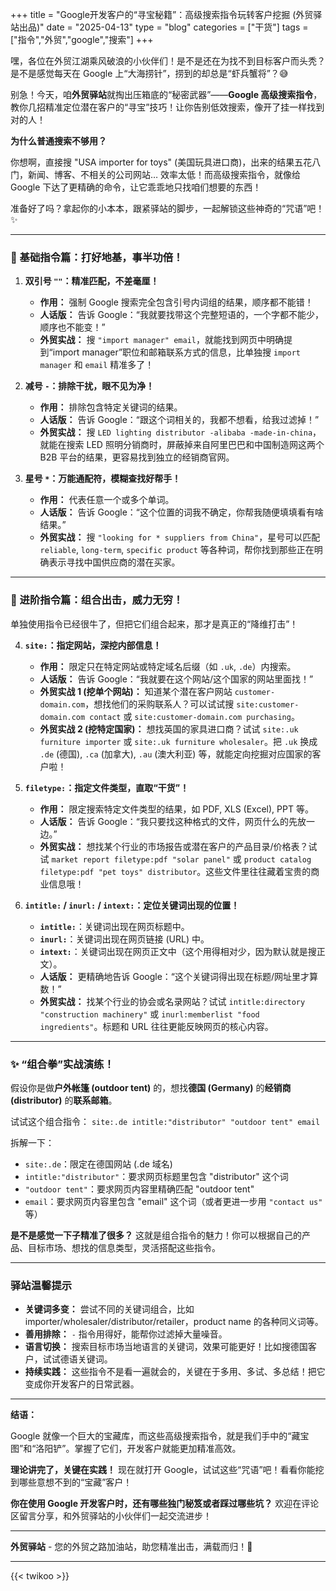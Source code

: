 +++
title = "Google开发客户的“寻宝秘籍”：高级搜索指令玩转客户挖掘 (外贸驿站出品)"
date = "2025-04-13"
type = "blog"
categories = ["干货"]
tags = ["指令","外贸","google","搜索"]
+++








嘿，各位在外贸江湖乘风破浪的小伙伴们！是不是还在为找不到目标客户而头秃？是不是感觉每天在 Google 上“大海捞针”，捞到的却总是“虾兵蟹将”？😅

别急！今天，咱**外贸驿站**就掏出压箱底的“秘密武器”——**Google 高级搜索指令**，教你几招精准定位潜在客户的“寻宝”技巧！让你告别低效搜索，像开了挂一样找到对的人！

**为什么普通搜索不够用？**

你想啊，直接搜 "USA importer for toys" (美国玩具进口商)，出来的结果五花八门，新闻、博客、不相关的公司网站… 效率太低！而高级搜索指令，就像给 Google 下达了更精确的命令，让它乖乖地只找咱们想要的东西！

准备好了吗？拿起你的小本本，跟紧驿站的脚步，一起解锁这些神奇的“咒语”吧！✨

---

### 🔑 基础指令篇：打好地基，事半功倍！

1.  **双引号 `""`：精准匹配，不差毫厘！**
    *   **作用：** 强制 Google 搜索完全包含引号内词组的结果，顺序都不能错！
    *   **人话版：** 告诉 Google：“我就要找带这个完整短语的，一个字都不能少，顺序也不能变！”
    *   **外贸实战：** 搜 `"import manager" email`，就能找到网页中明确提到“import manager”职位和邮箱联系方式的信息，比单独搜 `import manager` 和 `email` 精准多了！

2.  **减号 `-`：排除干扰，眼不见为净！**
    *   **作用：** 排除包含特定关键词的结果。
    *   **人话版：** 告诉 Google：“跟这个词相关的，我都不想看，给我过滤掉！”
    *   **外贸实战：** 搜 `LED lighting distributor -alibaba -made-in-china`，就能在搜索 LED 照明分销商时，屏蔽掉来自阿里巴巴和中国制造网这两个 B2B 平台的结果，更容易找到独立的经销商官网。

3.  **星号 `*`：万能通配符，模糊查找好帮手！**
    *   **作用：** 代表任意一个或多个单词。
    *   **人话版：** 告诉 Google：“这个位置的词我不确定，你帮我随便填填看有啥结果。”
    *   **外贸实战：** 搜 `"looking for * suppliers from China"`，星号可以匹配 `reliable`, `long-term`, `specific product` 等各种词，帮你找到那些正在明确表示寻找中国供应商的潜在买家。

---

### 🚀 进阶指令篇：组合出击，威力无穷！

单独使用指令已经很牛了，但把它们组合起来，那才是真正的“降维打击”！

4.  **`site:`：指定网站，深挖内部信息！**
    *   **作用：** 限定只在特定网站或特定域名后缀（如 `.uk`, `.de`）内搜索。
    *   **人话版：** 告诉 Google：“我就要在这个网站/这个国家的网站里面找！”
    *   **外贸实战 1 (挖单个网站)：** 知道某个潜在客户网站 `customer-domain.com`，想找他们的采购联系人？可以试试搜 `site:customer-domain.com contact` 或 `site:customer-domain.com purchasing`。
    *   **外贸实战 2 (挖特定国家)：** 想找英国的家具进口商？试试 `site:.uk furniture importer` 或 `site:.uk furniture wholesaler`。把 `.uk` 换成 `.de` (德国), `.ca` (加拿大), `.au` (澳大利亚) 等，就能定向挖掘对应国家的客户啦！

5.  **`filetype:`：指定文件类型，直取“干货”！**
    *   **作用：** 限定搜索特定文件类型的结果，如 PDF, XLS (Excel), PPT 等。
    *   **人话版：** 告诉 Google：“我只要找这种格式的文件，网页什么的先放一边。”
    *   **外贸实战：** 想找某个行业的市场报告或潜在客户的产品目录/价格表？试试 `market report filetype:pdf "solar panel"` 或 `product catalog filetype:pdf "pet toys" distributor`。这些文件里往往藏着宝贵的商业信息哦！

6.  **`intitle:` / `inurl:` / `intext:`：定位关键词出现的位置！**
    *   **`intitle:`**：关键词出现在网页标题中。
    *   **`inurl:`**：关键词出现在网页链接 (URL) 中。
    *   **`intext:`**：关键词出现在网页正文中（这个用得相对少，因为默认就是搜正文）。
    *   **人话版：** 更精确地告诉 Google：“这个关键词得出现在标题/网址里才算数！”
    *   **外贸实战：** 找某个行业的协会或名录网站？试试 `intitle:directory "construction machinery"` 或 `inurl:memberlist "food ingredients"`。标题和 URL 往往更能反映网页的核心内容。

---

### ✨ “组合拳”实战演练！

假设你是做**户外帐篷 (outdoor tent)** 的，想找**德国 (Germany)** 的**经销商 (distributor)** 的**联系邮箱**。

试试这个组合指令：
`site:.de intitle:"distributor" "outdoor tent" email`

拆解一下：
*   `site:.de`：限定在德国网站 (.de 域名)
*   `intitle:"distributor"`：要求网页标题里包含 "distributor" 这个词
*   `"outdoor tent"`：要求网页内容里精确匹配 "outdoor tent"
*   `email`：要求网页内容里包含 "email" 这个词（或者更进一步用 `"contact us"` 等）

**是不是感觉一下子精准了很多？** 这就是组合指令的魅力！你可以根据自己的产品、目标市场、想找的信息类型，灵活搭配这些指令。

---

### 驿站温馨提示

*   **关键词多变：** 尝试不同的关键词组合，比如 importer/wholesaler/distributor/retailer，product name 的各种同义词等。
*   **善用排除：** `-` 指令用得好，能帮你过滤掉大量噪音。
*   **语言切换：** 搜索目标市场当地语言的关键词，效果可能更好！比如搜德国客户，试试德语关键词。
*   **持续实践：** 这些指令不是看一遍就会的，关键在于多用、多试、多总结！把它变成你开发客户的日常武器。

---

**结语：**

Google 就像一个巨大的宝藏库，而这些高级搜索指令，就是我们手中的“藏宝图”和“洛阳铲”。掌握了它们，开发客户就能更加精准高效。

**理论讲完了，关键在实践！** 现在就打开 Google，试试这些“咒语”吧！看看你能挖到哪些意想不到的“宝藏”客户！

**你在使用 Google 开发客户时，还有哪些独门秘笈或者踩过哪些坑？** 欢迎在评论区留言分享，和外贸驿站的小伙伴们一起交流进步！

---

**外贸驿站** - 您的外贸之路加油站，助您精准出击，满载而归！🚀

---



{{< twikoo >}}  
